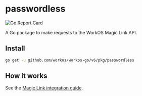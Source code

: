 # passwordless

[![Go Report Card](https://img.shields.io/badge/dev-reference-007d9c?logo=go&logoColor=white&style=flat)](https://pkg.go.dev/github.com/workos/workos-go/v6/pkg/passwordless)

A Go package to make requests to the WorkOS Magic Link API.

## Install

```sh
go get -u github.com/workos/workos-go/v6/pkg/passwordless
```

## How it works

See the [Magic Link integration guide](https://workos.com/docs/magic-link/guide).
